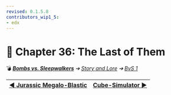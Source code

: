 ```yaml
---
revised: 0.1.5.8
contributors_wip1_5:
- edx
---
```


# 📄 Chapter 36: The Last of Them

💣 ***[Bombs vs. Sleepwalkers](/README.md)** ➔ [Story and Lore](/story/readme.md) ➔ [BvS 1](/story/bvs1/readme.md)*

| [◀️ Jurassic Megalo-Blastic](/story/bvs1/35_jurassic_megalo_blastic.md) | [Cube-Simulator ▶️](/story/bvs1/37_cube_simulator.md) |
| --: | :-- |
